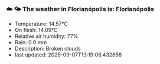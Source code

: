 ### ☁️ 🌤️  The weather in Florianópolis is: Florianópolis

- Temperature: 14.57°C
- On flesh: 14.09°C
- Relative air humidity: 77%
- Rain: 0.0 mm
- Description: Broken clouds
- last updated: 2025-09-07T13:19:06.432858
